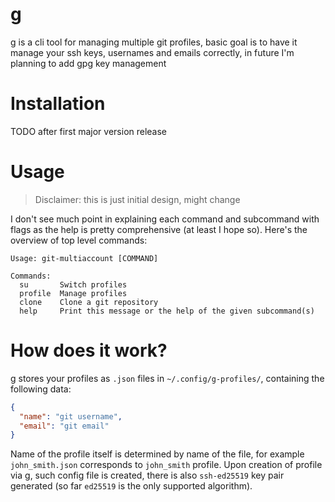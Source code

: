 # g

g is a cli tool for managing multiple git profiles, basic goal is to have it manage your ssh keys, usernames and emails
correctly, in future I'm planning to add gpg key management

# Installation

TODO after first major version release

# Usage

> Disclaimer: this is just initial design, might change

I don't see much point in explaining each command and subcommand with flags as the help is pretty comprehensive (at
least I hope so).
Here's the overview of top level commands:

```
Usage: git-multiaccount [COMMAND]

Commands:
  su       Switch profiles
  profile  Manage profiles
  clone    Clone a git repository
  help     Print this message or the help of the given subcommand(s)
```

# How does it work?

g stores your profiles as `.json` files in `~/.config/g-profiles/`, containing the following data:

```json
{
  "name": "git username",
  "email": "git email"
}
```

Name of the profile itself is determined by name of the file, for example `john_smith.json` corresponds to `john_smith`
profile.
Upon creation of profile via g, such config file is created, there is also `ssh-ed25519` key pair generated (so
far `ed25519` is the only supported algorithm).
